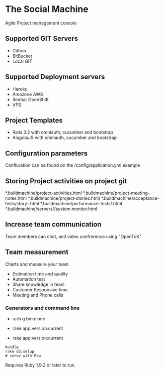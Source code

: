 # The Social Machine

Agile Project management console



## Supported GIT Servers
* Github
* BitBucket
* Local GIT

## Supported Deployment servers
* Heroku
* Amazone AWS
* Redhat OpenShift
* VPS 


## Project Templates
* Rails 3.2 with omniauth, cucumber and bootstrap
* AngularJS with omniauth, cucumber and bootstrap


## Configuration parameters

Confiuration can be found on the /config/application.yml.example


## Storing Project activities on project git

 *.buildmachine/project-activities.html
 *.buildmachine/project-meeting-notes.html
 *.buildmachine/project-stories.html
 *.buildmachine/acceptance-tests/story-<StoryID>.html
 *.buildmachine/performance-tests/<SenarioName>.html
 *.buildmachine/servers/<ServerName>/system.monitor.html



## Increase team communication

Team members can chat, and video confrerence using "OpenToK"


## Team measurement

Charts and measure your team 
 * Estimation time and quality
 * Automation test
 * Share knowledge in team
 * Customer Responsive time
 * Meeting and Phone calls 



### Generators and command line

 * rails g bm:clone <app-url>

 * rake app:version:current
 * rake app:version:current
 
```
bundle
rake db:setup
# serve with Pow
```

Requires Ruby 1.9.2 or later to run.
